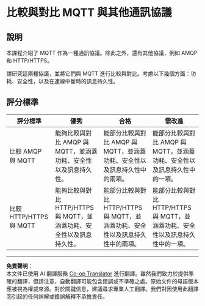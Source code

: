 <!--
CO_OP_TRANSLATOR_METADATA:
{
  "original_hash": "0d4033cdd7b5b5475c63770102e38480",
  "translation_date": "2025-08-26T23:18:27+00:00",
  "source_file": "1-getting-started/lessons/4-connect-internet/assignment.md",
  "language_code": "mo"
}
-->
# 比較與對比 MQTT 與其他通訊協議

## 說明

本課程介紹了 MQTT 作為一種通訊協議。除此之外，還有其他協議，例如 AMQP 和 HTTP/HTTPS。

請研究這兩種協議，並將它們與 MQTT 進行比較與對比。考慮以下幾個方面：功耗、安全性，以及在連線中斷時的訊息持久性。

## 評分標準

| 評分標準 | 優秀 | 合格 | 需改進 |
| -------- | ---- | ---- | ------ |
| 比較 AMQP 與 MQTT | 能夠比較與對比 AMQP 與 MQTT，並涵蓋功耗、安全性以及訊息持久性。 | 能部分比較與對比 AMQP 與 MQTT，並涵蓋功耗、安全性以及訊息持久性中的兩項。 | 能部分比較與對比 AMQP 與 MQTT，並涵蓋功耗、安全性以及訊息持久性中的一項。 |
| 比較 HTTP/HTTPS 與 MQTT | 能夠比較與對比 HTTP/HTTPS 與 MQTT，並涵蓋功耗、安全性以及訊息持久性。 | 能部分比較與對比 HTTP/HTTPS 與 MQTT，並涵蓋功耗、安全性以及訊息持久性中的兩項。 | 能部分比較與對比 HTTP/HTTPS 與 MQTT，並涵蓋功耗、安全性以及訊息持久性中的一項。 |

---

**免責聲明**：  
本文件已使用 AI 翻譯服務 [Co-op Translator](https://github.com/Azure/co-op-translator) 進行翻譯。雖然我們致力於提供準確的翻譯，但請注意，自動翻譯可能包含錯誤或不準確之處。原始文件的母語版本應被視為權威來源。對於關鍵信息，建議尋求專業人工翻譯。我們對因使用此翻譯而引起的任何誤解或錯誤解釋不承擔責任。